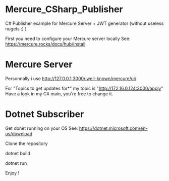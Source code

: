 # Mercure_CSharp_Publisher
C# Publisher example for Mercure Server + JWT generator (without useless nugets :) )

First you need to configure your Mercure server locally
See: https://mercure.rocks/docs/hub/install

# Mercure Server

Personnally i use http://127.0.0.1:3000/.well-known/mercure/ui/

For "Topics to get updates for*" my topic is "http://172.16.0.124:3000/apply"
Have a look in my C# main, you're free to change it.

# Dotnet Subscriber

Get donet running on your OS
See: https://dotnet.microsoft.com/en-us/download

Clone the repository

dotnet build

dotnet run

Enjoy !
